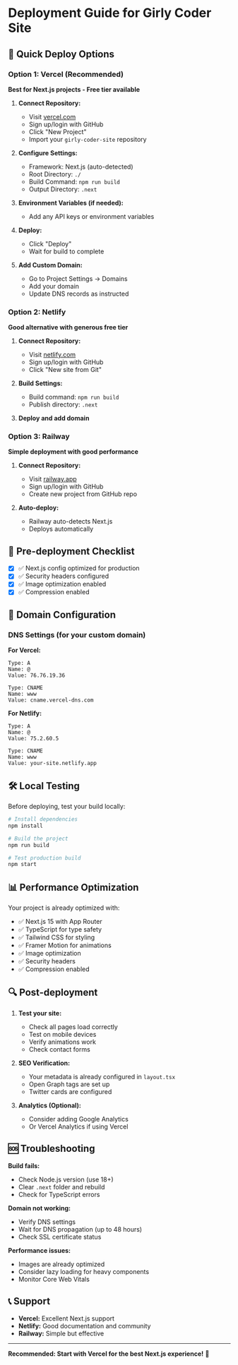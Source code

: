 # Deployment Guide for Girly Coder Site

## 🚀 Quick Deploy Options

### Option 1: Vercel (Recommended)
**Best for Next.js projects - Free tier available**

1. **Connect Repository:**
   - Visit [vercel.com](https://vercel.com)
   - Sign up/login with GitHub
   - Click "New Project"
   - Import your `girly-coder-site` repository

2. **Configure Settings:**
   - Framework: Next.js (auto-detected)
   - Root Directory: `./`
   - Build Command: `npm run build`
   - Output Directory: `.next`

3. **Environment Variables (if needed):**
   - Add any API keys or environment variables

4. **Deploy:**
   - Click "Deploy"
   - Wait for build to complete

5. **Add Custom Domain:**
   - Go to Project Settings → Domains
   - Add your domain
   - Update DNS records as instructed

### Option 2: Netlify
**Good alternative with generous free tier**

1. **Connect Repository:**
   - Visit [netlify.com](https://netlify.com)
   - Sign up/login with GitHub
   - Click "New site from Git"

2. **Build Settings:**
   - Build command: `npm run build`
   - Publish directory: `.next`

3. **Deploy and add domain**

### Option 3: Railway
**Simple deployment with good performance**

1. **Connect Repository:**
   - Visit [railway.app](https://railway.app)
   - Sign up/login with GitHub
   - Create new project from GitHub repo

2. **Auto-deploy:**
   - Railway auto-detects Next.js
   - Deploys automatically

## 🔧 Pre-deployment Checklist

- [x] ✅ Next.js config optimized for production
- [x] ✅ Security headers configured
- [x] ✅ Image optimization enabled
- [x] ✅ Compression enabled

## 📝 Domain Configuration

### DNS Settings (for your custom domain)

**For Vercel:**
```
Type: A
Name: @
Value: 76.76.19.36

Type: CNAME
Name: www
Value: cname.vercel-dns.com
```

**For Netlify:**
```
Type: A
Name: @
Value: 75.2.60.5

Type: CNAME
Name: www
Value: your-site.netlify.app
```

## 🛠️ Local Testing

Before deploying, test your build locally:

```bash
# Install dependencies
npm install

# Build the project
npm run build

# Test production build
npm start
```

## 📊 Performance Optimization

Your project is already optimized with:
- ✅ Next.js 15 with App Router
- ✅ TypeScript for type safety
- ✅ Tailwind CSS for styling
- ✅ Framer Motion for animations
- ✅ Image optimization
- ✅ Security headers
- ✅ Compression enabled

## 🔍 Post-deployment

1. **Test your site:**
   - Check all pages load correctly
   - Test on mobile devices
   - Verify animations work
   - Check contact forms

2. **SEO Verification:**
   - Your metadata is already configured in `layout.tsx`
   - Open Graph tags are set up
   - Twitter cards are configured

3. **Analytics (Optional):**
   - Consider adding Google Analytics
   - Or Vercel Analytics if using Vercel

## 🆘 Troubleshooting

**Build fails:**
- Check Node.js version (use 18+)
- Clear `.next` folder and rebuild
- Check for TypeScript errors

**Domain not working:**
- Verify DNS settings
- Wait for DNS propagation (up to 48 hours)
- Check SSL certificate status

**Performance issues:**
- Images are already optimized
- Consider lazy loading for heavy components
- Monitor Core Web Vitals

## 📞 Support

- **Vercel:** Excellent Next.js support
- **Netlify:** Good documentation and community
- **Railway:** Simple but effective

---

**Recommended: Start with Vercel for the best Next.js experience!** 🎉 
